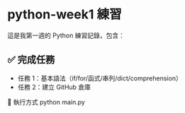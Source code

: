 # python-week1 練習

這是我第一週的 Python 練習記錄，包含：

## ✅ 完成任務

- 任務 1：基本語法（if/for/函式/串列/dict/comprehension）
- 任務 2：建立 GitHub 倉庫

🚀 執行方式
python main.py

